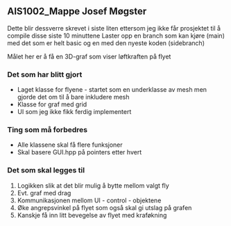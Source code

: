 ## AIS1002_Mappe Josef Møgster

Dette blir dessverre skrevet i siste liten ettersom jeg ikke får prosjektet til å compile disse siste 10 minuttene
Laster opp en branch som kan kjøre (main) med det som er helt basic og en med den nyeste koden (sidebranch)

Målet her er å få en 3D-graf som viser løftkraften på flyet

### Det som har blitt gjort

* Laget klasse for flyene - startet som en underklasse av mesh men gjorde det om til å bare inkludere mesh
* Klasse for graf med grid
* UI som jeg ikke fikk ferdig implementert

### Ting som må forbedres

- Alle klassene skal få flere funksjoner
- Skal basere GUI.hpp på pointers etter hvert

### Det som skal legges til

1. Logikken slik at det blir mulig å bytte mellom valgt fly
2. Evt. graf med drag
3. Kommunikasjonen mellom UI - control - objektene
4. Øke angrepsvinkel på flyet som også skal gi utslag på grafen
5. Kanskje få inn litt bevegelse av flyet med kraføkning
